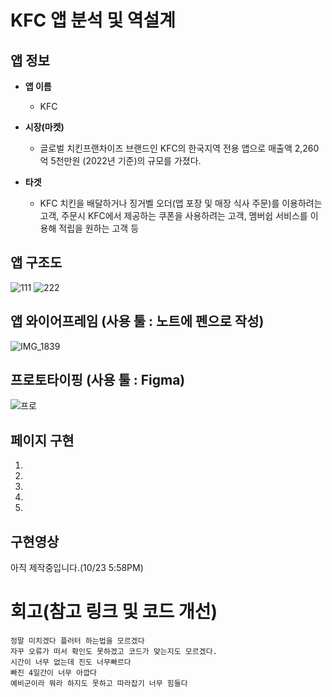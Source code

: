 # KFC 앱 분석 및 역설계        

## 앱 정보

- **앱 이름** 

  - KFC    

- **시장(마켓)**  

  - 글로벌 치킨프랜차이즈 브랜드인 KFC의 한국지역 전용 앱으로 매출액	2,260억 5천만원 (2022년 기준)의 규모를 가졌다.
    
- **타겟**  

  - KFC 치킨을 배달하거나 징거벨 오더(앱 포장 및 매장 식사 주문)를 이용하려는 고객, 주문시 KFC에서 제공하는 쿠폰을 사용하려는 고객, 멤버쉽 서비스를 이용해 적립을 원하는 고객 등      


## 앱 구조도
![111](https://github.com/user-attachments/assets/44cc407c-5a2a-4ad0-af50-69cbe9c4ec59)
![222](https://github.com/user-attachments/assets/b97ef292-9cdd-4496-a646-9a13fa3700ca)


## 앱 와이어프레임 (사용 툴 : 노트에 펜으로 작성)

![IMG_1839](https://github.com/user-attachments/assets/7240e67a-569a-4faa-9b2a-01d9303d5b85)


## 프로토타이핑 (사용 툴 : Figma)

![프로](https://github.com/user-attachments/assets/6c5bf876-652a-47f5-ae2d-35beee345fd6)



## 페이지 구현
1. 
2. 
3. 
4.
5. 



## 구현영상 

아직 제작중입니다.(10/23 5:58PM)





# 회고(참고 링크 및 코드 개선)
```
정말 미치겠다 플러터 하는법을 모르겠다
자꾸 오류가 떠서 확인도 못하겠고 코드가 맞는지도 모르겠다.
시간이 너무 없는데 진도 너무빠르다
빠진 4일간이 너무 아깝다
예비군이라 뭐라 하지도 못하고 따라잡기 너무 힘들다
```
